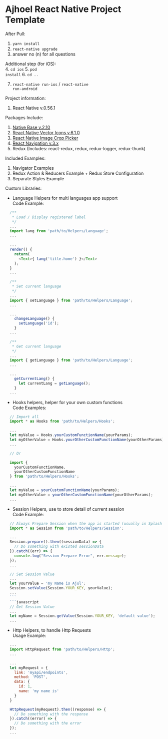 # Ajhoel React Native Project Template

After Pull:<br>
1. <code>yarn install</code>
2. <code>react-native upgrade</code>
3. answer no (n) for all questions

Additional step (for iOS):<br>
4. <code>cd ios</code>
5. <code>pod install</code>
6. <code>cd ..</code>

7. <code>react-native run-ios</code> / <code>react-native run-android</code>

Project information:<br>
1. React Native v.0.56.1

Packages Include:<br>
1. [Native Base v.2.10](https://nativebase.io)
2. [React Native Vector Icons v.6.1.0](https://github.com/oblador/react-native-vector-icons)
3. [React Native Image Crop Picker](https://github.com/ivpusic/react-native-image-crop-picker)
4. [React Navigation v.3.x](https://reactnavigation.org/docs/en/getting-started.html)
5. Redux (Includes: react-redux, redux, redux-logger, redux-thunk)

Included Examples:<br>
1. Navigator Examples
2. Redux Action & Reducers Example + Redux Store Configuration
3. Separate Styles Example

Custom Libraries:
  * Language Helpers for multi languages app support<br>
  Code Example:<br>

  ```javascript
    /**
     * Load / Display registered label
     */
    ...
    import lang from 'path/to/Helpers/Language';
    ...

    ...
    render() {
      return(
        <Text>{ lang('title.home') }</Text>
      );      
    }
    ...
  ```
  ```javascript
    /**
     * Set current language
     */
    ...
    import { setLanguage } from 'path/to/Helpers/Language';
    ...

    ...
      changeLanguage() {
        setLanguage('id');
      }
    ...
  ```
  ```javascript
    /**
     * Get current language
     */
    ...
    import { getLanguage } from 'path/to/Helpers/Language';
    ...

    ...
      getCurrentLang() {
        let currentLang = getLanguage();
      }
    ...
  ```

  * Hooks helpers, helper for your own custom functions<br>Code Examples:<br>
  ```javascript
    // Import all
    import * as Hooks from 'path/to/Helpers/Hooks';

    ...
    let myValue = Hooks.yourCustomFunctionName(yourParams);
    let myOtherValue = Hooks.yourOtherCustomFunctionName(yourOtherParams);
    ...

    // Or

    import {
      yourCustomFunctionName,
      yourOtherCustomFunctionName
    } from 'path/to/Helpers/Hooks';

    ...
    let myValue = yourCustomFunctionName(yourParams);
    let myOtherValue = yourOtherCustomFunctionName(yourOtherParams);
    ...
  ```

  * Session Helpers, use to store detail of current session<br>Code Example:<br>
  ```javascript
    // Always Prepare Session when the app is started (usually in Splash Screen)
    import * as Session from 'path/to/Helpers/Session';

    ...
    Session.prepare().then((sessionData) => {
      // Do something with existed sessionData
    }).catch((err) => {
      console.log("Session Prepare Error", err.message);
    });
    ...
  ```
  ```javascript
    // Set Session Value
    ...
    let yourValue = 'my Name is Ajul';
    Session.setValue(Session.YOUR_KEY, yourValue);
    ...
    ```
    ```javascript
    // Get Session Value
    ...
    let myName = Session.getValue(Session.YOUR_KEY, 'default value');
    ...
  ```

  * Http Helpers, to handle Http Requests<br>Usage Example:<br>
  ```javascript
    ...
    import HttpRequest from 'path/to/Helpers/Http';
    ...

    ...
    let myRequest = {
      link: 'myapi/endpoints',
      method: 'POST',
      data: {
        id: 1,
        name: 'my name is'
      }
    }

    HttpRequest(myRequest).then((response) => {
      // Do something with the response
    }).catch((error) => {
      // Do something with the error
    });
    ...
  ```
